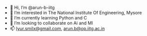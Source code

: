 - 👋 Hi, I’m @arun-b-iitg
- 👀 I’m interested in The National Institute Of Engineering, Mysore
- 🌱 I’m currently learning Python and C
- 💞️ I’m looking to collaborate on Ai and Ml
- 📫 Iyur.smilx@gmail.com, arun.b@op.iitg.ac.in 

<!---
arun-b-iitg/arun-b-iitg is a ✨ special ✨ repository because its `README.md` (this file) appears on your GitHub profile.
You can click the Preview link to take a look at your changes.
--->
